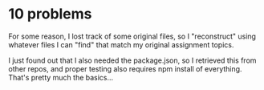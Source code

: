 # 10 problems

For some reason, I lost track of some original files, so I "reconstruct" using whatever files I can "find" that match my original assignment topics.

I just found out that I also needed the package.json, so I retrieved this from other repos, and proper testing also requires npm install of everything. That's pretty much the basics...
